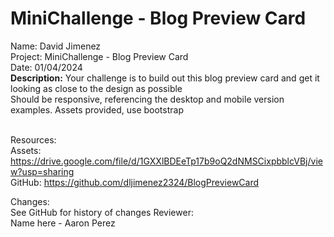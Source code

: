 # MiniChallenge - Blog Preview Card

Name: David Jimenez<br>
Project: MiniChallenge - Blog Preview Card <br>
Date: 01/04/2024 <br>
<strong>Description:</strong>
Your challenge is to build out this blog preview card and get it looking as close to the design as possible <br>
Should be responsive, referencing the desktop and mobile version examples. Assets provided, use bootstrap <br><br>

Resources: <br>
Assets: https://drive.google.com/file/d/1GXXlBDEeTp17b9oQ2dNMSCixpbblcVBj/view?usp=sharing <br>
GitHub: https://github.com/dljimenez2324/BlogPreviewCard <br>

Changes: <br>
See GitHub for history of changes
Reviewer: <br>
Name here - Aaron Perez
